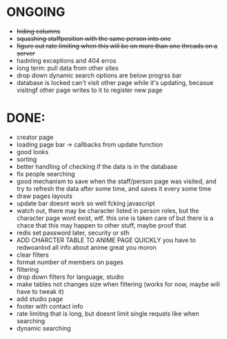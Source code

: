 # ONGOING
- ~~hiding columns~~
- ~~squashing staffposition with the same person into one~~
- ~~figure out rate limiting when this will be on more than one threads on a server~~
- hadnling exceptions and 404 erros
- long term: pull data from other sites
- drop down dynamic search options are below progrss bar
- database is locked can't visit other page while it's updating, becasue visitngf other page writes to it to register new page


# DONE:
- creator page
- loading page bar -> callbacks from update function
- good looks
- sorting
- better handling of checking if the data is in the database
- fix people searching
- good mechanism to save when the staff/person page was visited, and try to refresh the data after some time, and saves it every some time
- draw pages layouts
- update bar doesnt work so well fcking javascript
- watch out, there may be character listed in person roles, but the character page wont exist, wtf. this one is taken care of but there is a chace that this may happen to other stuff, maybe proof that
- redis set password later, security or sth
- ADD CHARCTER TABLE TO ANIME PAGE QUICKLY you have to redwoanlod all info about anime great you moron
- clear filters
- format number of members on pages
- filtering
- drop down filters for language, studio
- make tables not changes size when filtering (works for now, maybe will have to tweak it)
- add studio page
- footer with contact info
- rate limitng that is long, but doesnt limit single requsts like when searching
- dynamic searching

